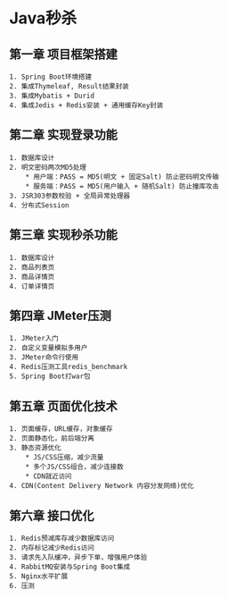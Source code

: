 # Java秒杀

## 第一章 项目框架搭建
    1. Spring Boot环境搭建
    2. 集成Thymeleaf, Result结果封装
    3. 集成Mybatis + Durid
    4. 集成Jedis + Redis安装 + 通用缓存Key封装

## 第二章 实现登录功能
    1. 数据库设计
    2. 明文密码两次MD5处理
        * 用户端：PASS = MD5(明文 + 固定Salt) 防止密码明文传输
        * 服务端：PASS = MD5(用户输入 + 随机Salt) 防止撞库攻击
    3. JSR303参数校验 + 全局异常处理器
    4. 分布式Session

## 第三章 实现秒杀功能
    1. 数据库设计
    2. 商品列表页
    3. 商品详情页
    4. 订单详情页

## 第四章 JMeter压测
    1. JMeter入门
    2. 自定义变量模拟多用户
    3. JMeter命令行使用
    4. Redis压测工具redis_benchmark
    5. Spring Boot打war包

## 第五章 页面优化技术
    1. 页面缓存，URL缓存，对象缓存
    2. 页面静态化，前后端分离
    3. 静态资源优化
        * JS/CSS压缩，减少流量
        * 多个JS/CSS组合，减少连接数
        * CDN就近访问
    4. CDN(Content Delivery Network 内容分发网络)优化
    
## 第六章 接口优化
    1. Redis预减库存减少数据库访问
    2. 内存标记减少Redis访问
    3. 请求先入队缓冲，异步下单，增强用户体验
    4. RabbitMQ安装与Spring Boot集成
    5. Nginx水平扩展
    6. 压测